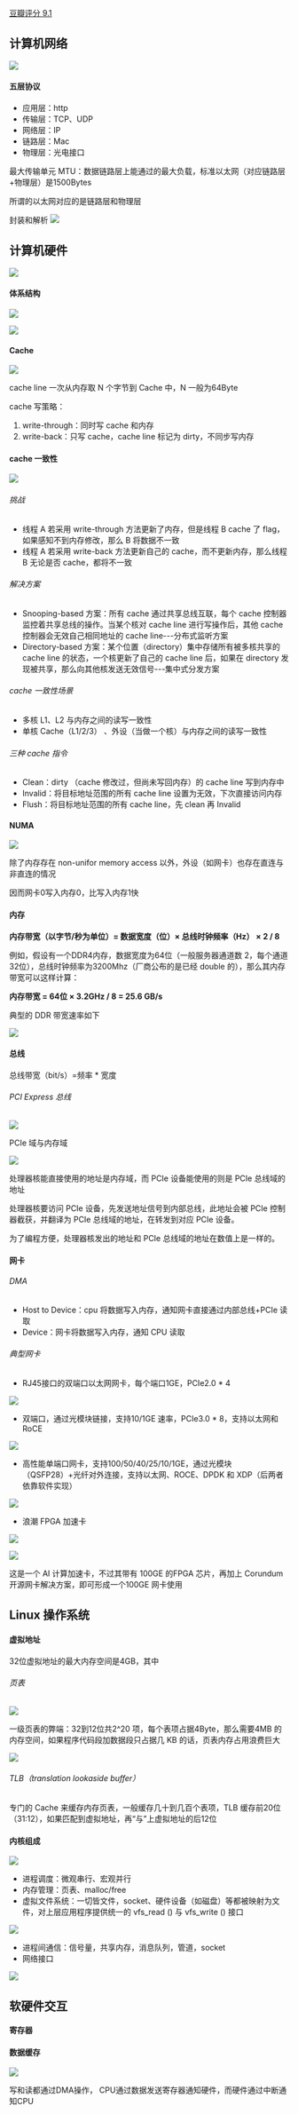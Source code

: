 [豆瓣评分 9.1](https://book.douban.com/subject/36322557/)

## 计算机网络

![](attachments/20240911173124.jpg)
#### 五层协议
- 应用层：http
- 传输层：TCP、UDP
- 网络层：IP
- 链路层：Mac
- 物理层：光电接口

最大传输单元 MTU：数据链路层上能通过的最大负载，标准以太网（对应链路层+物理层）是1500Bytes

所谓的以太网对应的是链路层和物理层

封装和解析
![](attachments/Pasted%20image%2020240911173257.png)

## 计算机硬件 

![](attachments/Pasted%20image%2020240909113611.png)

#### 体系结构

![](attachments/Pasted%20image%2020240909113913.png)

![](attachments/Pasted%20image%2020240911173336.png)
#### Cache
![](attachments/20240911173359.jpg)

cache line 一次从内存取 N 个字节到 Cache 中，N 一般为64Byte

cache 写策略：

1. write-through：同时写 cache 和内存
2. write-back：只写 cache，cache line 标记为 dirty，不同步写内存
#### cache 一致性

![](attachments/Pasted%20image%2020240910090836.png)
###### 挑战
- 线程 A 若采用 write-through 方法更新了内存，但是线程 B cache 了 flag，如果感知不到内存修改，那么 B 将数据不一致
- 线程 A 若采用 write-back 方法更新自己的 cache，而不更新内存，那么线程 B 无论是否 cache，都将不一致
###### 解决方案
- Snooping-based 方案：所有 cache 通过共享总线互联，每个 cache 控制器监控着共享总线的操作。当某个核对 cache line 进行写操作后，其他 cache 控制器会无效自己相同地址的 cache line---分布式监听方案
- Directory-based 方案：某个位置（directory）集中存储所有被多核共享的 cache line 的状态，一个核更新了自己的 cache line 后，如果在 directory 发现被共享，那么向其他核发送无效信号---集中式分发方案
###### cache 一致性场景
- 多核 L1、L2 与内存之间的读写一致性
- 单核 Cache（L1/2/3） 、外设（当做一个核）与内存之间的读写一致性
###### 三种 cache 指令
- Clean：dirty （cache 修改过，但尚未写回内存）的 cache line 写到内存中
- Invalid：将目标地址范围的所有 cache line 设置为无效，下次直接访问内存
- Flush：将目标地址范围的所有 cache line，先 clean 再 Invalid

#### NUMA
![](attachments/20240911092511.jpg)

除了内存存在 non-unifor memory access 以外，外设（如网卡）也存在直连与非直连的情况

因而网卡0写入内存0，比写入内存1快

#### 内存

**内存带宽（以字节/秒为单位）= 数据宽度（位）× 总线时钟频率（Hz） × 2 / 8**

例如，假设有一个DDR4内存，数据宽度为64位（一般服务器通道数 2，每个通道32位），总线时钟频率为3200Mhz（厂商公布的是已经 double 的），那么其内存带宽可以这样计算：

**内存带宽 = 64位 × 3.2GHz / 8 = 25.6 GB/s**

典型的 DDR 带宽速率如下

![](attachments/20240911164940.jpg)
#### 总线

总线带宽（bit/s）=频率 * 宽度

###### PCI Express 总线

![](attachments/Pasted%20image%2020240911160037.png)

PCIe 域与内存域

![](attachments/20240911165524.jpg)

处理器核能直接使用的地址是内存域，而 PCIe 设备能使用的则是 PCIe 总线域的地址

处理器核要访问 PCIe 设备，先发送地址信号到内部总线，此地址会被 PCIe 控制器截获，并翻译为 PCIe 总线域的地址，在转发到对应 PCIe 设备。

为了编程方便，处理器核发出的地址和 PCIe 总线域的地址在数值上是一样的。

#### 网卡

###### DMA
- Host to Device：cpu 将数据写入内存，通知网卡直接通过内部总线+PCIe 读取
- Device：网卡将数据写入内存，通知 CPU 读取

###### 典型网卡
- RJ45接口的双端口以太网网卡，每个端口1GE，PCIe2.0 * 4

![](attachments/Pasted%20image%2020240911170929.png)
- 双端口，通过光模块链接，支持10/1GE 速率，PCIe3.0 * 8，支持以太网和 RoCE

 ![](attachments/20240911171249.jpg)
- 高性能单端口网卡，支持100/50/40/25/10/1GE，通过光模块（QSFP28）+光纤对外连接，支持以太网、ROCE、DPDK 和 XDP（后两者依靠软件实现）

![](attachments/20240911171450.jpg)
- 浪潮 FPGA 加速卡

![](attachments/20240911171715.jpg)

![](attachments/20240911171728.jpg)

这是一个 AI 计算加速卡，不过其带有 100GE 的FPGA 芯片，再加上 Corundum 开源网卡解决方案，即可形成一个100GE 网卡使用

## Linux 操作系统

#### 虚拟地址

32位虚拟地址的最大内存空间是4GB，其中
###### 页表

![](attachments/Pasted%20image%2020240912090315.png)

一级页表的弊端：32到12位共2^20 项，每个表项占据4Byte，那么需要4MB 的内存空间，如果程序代码段加数据段只占据几 KB 的话，页表内存占用浪费巨大

![](attachments/Pasted%20image%2020240912090626.png)

###### TLB（translation lookaside buffer）

专门的 Cache 来缓存内存页表，一般缓存几十到几百个表项，TLB 缓存前20位（31:12），如果匹配到虚拟地址，再“与”上虚拟地址的后12位

#### 内核组成

![](attachments/Pasted%20image%2020240912092545.png)

- 进程调度：微观串行、宏观并行
- 内存管理：页表、malloc/free
- 虚拟文件系统：一切皆文件，socket、硬件设备（如磁盘）等都被映射为文件，对上层应用程序提供统一的 vfs_read () 与 vfs_write () 接口

![](attachments/20240912110300.jpg)
- 进程间通信：信号量，共享内存，消息队列，管道，socket
- 网络接口

![](attachments/20240912110038.jpg)

## 软硬件交互
#### 寄存器

#### 数据缓存
![](attachments/20240912110723.jpg)

写和读都通过DMA操作， CPU通过数据发送寄存器通知硬件，而硬件通过中断通知CPU
